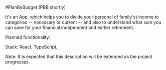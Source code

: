 #PlanByBudget (PBB shortly)

It's an App, which helps you to divide your(personal of family's) income to categories -- necessary or current -- and also to understand what sum you can save for your financial independent and earlier retirement.

Planned functionality:

Stack: React, TypeScript,

Note:
It is expected that this description will be extended as the project progresses.

